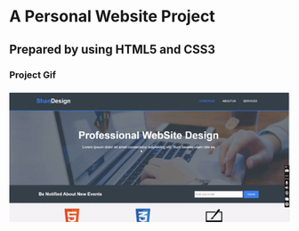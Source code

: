 <h1>A Personal Website Project</h1>
<h2>Prepared by using HTML5 and CSS3</h2>
<h3>Project Gif<h3>

![](project.gif)